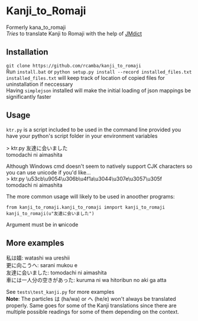 ﻿# Kanji\_to\_Romaji #
Formerly kana\_to\_romaji  
*Tries* to translate Kanji to Romaji with the help of [JMdict](http://www.edrdg.org/jmdict/edict_doc.html)

## Installation ##
`git clone https://github.com/rcamba/kanji_to_romaji`  
Run `install.bat` or `python setup.py install --record installed_files.txt`  
`installed_files.txt` will keep track of location of copied files for uninstallation if neccessary  
Having `simplejson` installed will make the initial loading of json mappings be significantly faster


## Usage ##
`ktr.py` is a script included to be used in the command line provided you have your python's script folder in your environment variables  

\> ktr.py 友達に会いました  
tomodachi ni aimashita


Although Windows cmd doesn't seem to natively support CJK characters so you can use unicode if you'd like...  
\> ktr.py \u53cb\u9054\u306b\u4f1a\u3044\u307e\u3057\u305f  
tomodachi ni aimashita


The more common usage will likely to be used in anoother programs:  
```
from kanji_to_romaji.kanji_to_romaji imnport kanji_to_romaji  
kanji_to_romaji(u"友達に会いました")  
```
Argument must be in **u**nicode  


## More examples ##
私は嬉: watashi wa ureshii  
更に向こうへ: sarani mukou e  
友達に会いました: tomodachi ni aimashita  
車には一人分の空きがあった: kuruma ni wa hitoribun no aki ga atta  

See `tests\test_kanji.py` for more examples  
**Note**: The particles は (ha/wa) or へ (he/e) won't always be translated properly. 
Same goes for some of the Kanji translations since there are multiple possible readings for some of them depending on the context.